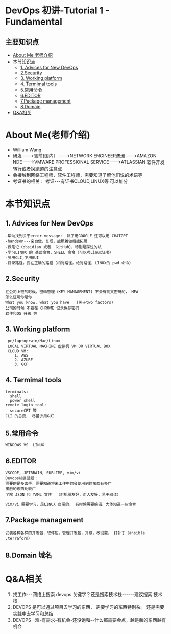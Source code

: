 # DevOps 初讲-Tutorial 1 - Fundamental
## 主要知识点
  - [About Me 老师介绍](#about-me)
  - [本节知识点](#本节知识点)
    - [1. Advices for New DevOps](#advices-for-new-devOps)
    - [2.Security](#security)
    - [3. Working platform](#working-platform)
    - [4. Termimal tools](#termimal-tools)
    - [5.常用命令](#常用命令)
    - [6.EDITOR](#editor)
    - [7.Package management](#package-management)
    - [8.Domain](#domain)
 - [Q&A相关](#q&a相关)



# About Me(老师介绍)
 - William Wang
 - 研发--->售前(国内）--->NETWORK ENGINEER澳洲--->AMAZON NDE--->VMWARE PROFESSIONAL SERVICE--->ATLASSIAN 软件开发 
  转行或者换跑道的注意点
  - 会接触到网络工程师，软件工程师，需要知道了解他们说的术语等
  - 考证书的相关：
     考证---有证书CLOUD,LINUX等 可以加分

# 本节知识点
## 1. Advices for New DevOps

    -帮助找到关于error message:  除了用GOOGLE 还可以用 CHATGPT
    -handson---亲自做，复现，能照着做后能拓展
    -做笔记（obsidian 或者  GitHub），特别是踩过的坑
    -学习LINUX 的 基础命令，SHELL 命令（可以考Linux证书）
    -多用CLI,少用GUI
    -目录路径，要在正确的路径（相对路径，绝对路径，LINUX的 pwd 命令）

## 2.Security

    在公司上班的时候，密码管理（KEY MANAGEMENT) 不会有明文密码的， MFA
    怎么证明你是你
    What you know, what you have   (关于two factors)
    公司的时候 不要在 CHROME 记录保存密码
    软件和OS 升级 等 

## 3. Working platform
     pc/laptop:win/Mac/Linux
     LOCAL VIRTUAL MACHINE 虚拟机 VM OR VIRTUAL BOX
     CLOUD VM:
        1. AWS
        2. AZURE
        3. GCP
     
## 4. Termimal tools
    terminals:
      shell
      power shell
    remote login tool:
      secureCRT 等
    CLI 的总要， 尽量少用GUI

## 5.常用命令
    WINDOWS VS  LINUX

## 6.EDITOR
    VSCODE, JETBRAIN, SUBLIME, vim/vi
    Devops相关话题：
    需要的是多面手，需要知道将来工作中的会使用到的东西有多广
    接触的东西比较广
    了解 JSON 和 YAML 文件  （对机器友好，对人友好，易于阅读）
    
    vim/vi 需要学习，是LINUX 自带的， 有时候需要编辑，大体知道一些命令

## 7.Package management

    安装各种各样的开发包，软件包，管理开发包，升级，改设置， 打补丁（ansible ,terraform）

## 8.Domain 域名
 

# Q&A相关

1. 找工作---网络上搜索 devops 关键字？还是搜索技术栈------建议搜索 技术栈
2. DEVOPS 是可以通过项目去学习的东西， 需要学习的东西特别杂。 还是需要实践中去学习和总结
3. DEVOPS--难-有需求-有机会-还没饱和--什么都需要会点，越是新的东西越有机会



    
